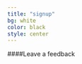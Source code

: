 ```yaml
---
title: "signup"
bg: white
color: black
style: center
---
```


####Leave a feedback

<!-- UserVoice JavaScript SDK (only needed once on a page) -->
<script>(function(){var uv=document.createElement('script');uv.type='text/javascript';uv.async=true;uv.src='//widget.uservoice.com/HHOKeOc7kwfWGs91YFrbAg.js';var s=document.getElementsByTagName('script')[0];s.parentNode.insertBefore(uv,s)})()</script>

<!-- The Classic Widget will be embeded wherever this div is placed -->
<div data-uv-inline="classic_widget" data-uv-mode="full" data-uv-primary-color="#cc6d00" data-uv-link-color="#007dbf" data-uv-default-mode="feedback" data-uv-forum-id="278930" data-uv-width="100%" data-uv-height="550px"></div>


